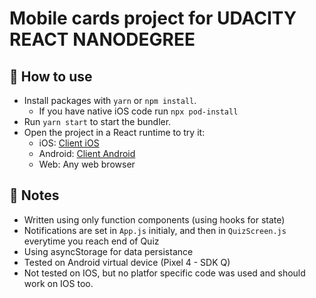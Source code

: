 # Mobile cards project for UDACITY REACT NANODEGREE 

## 🚀 How to use

- Install packages with `yarn` or `npm install`.
  - If you have native iOS code run `npx pod-install`
- Run `yarn start` to start the bundler.
- Open the project in a React runtime to try it:
  - iOS: [Client iOS](https://itunes.apple.com/app/apple-store/id982107779)
  - Android: [Client Android](https://play.google.com/store/apps/details?id=host.exp.exponent&referrer=blankexample)
  - Web: Any web browser

## 📝 Notes

- Written using only function components (using hooks for state)
- Notifications are set in `App.js` initialy, and then in `QuizScreen.js` everytime you reach end of Quiz
- Using asyncStorage for data persistance
- Tested on Android virtual device (Pixel 4 - SDK Q)
- Not tested on IOS, but no platfor specific code was used and should work on IOS too.

